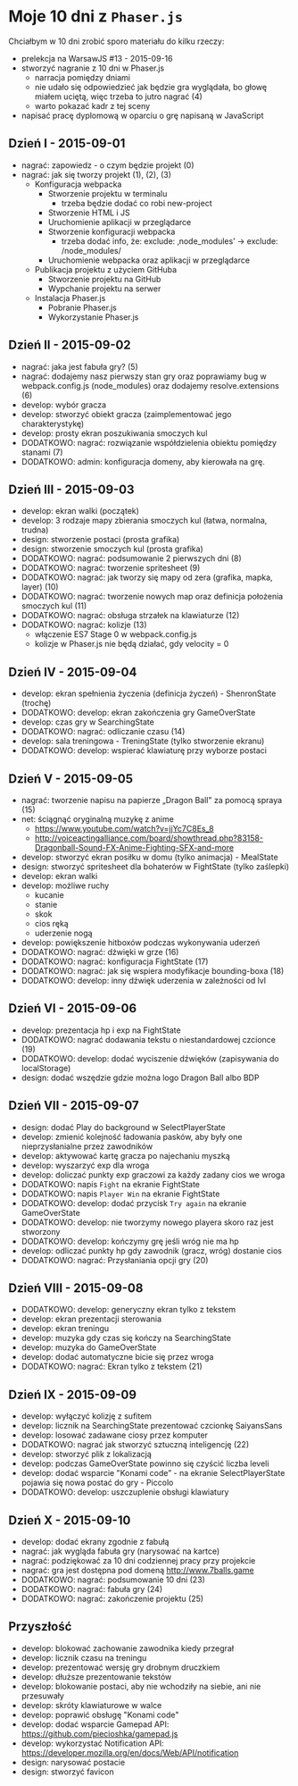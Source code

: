 # Moje 10 dni z `Phaser.js`

Chciałbym w 10 dni zrobić sporo materiału do kilku rzeczy:

* prelekcja na WarsawJS #13 - 2015-09-16
* stworzyć nagranie z 10 dni w Phaser.js
    * narracja pomiędzy dniami
    * nie udało się odpowiedzieć jak będzie gra wyglądała, bo głowę miałem uciętą, więc trzeba to jutro nagrać (4)
    * warto pokazać kadr z tej sceny
* napisać pracę dyplomową w oparciu o grę napisaną w JavaScript

## Dzień I - 2015-09-01

* nagrać: zapowiedz - o czym będzie projekt (0)
* nagrać: jak się tworzy projekt (1), (2), (3)
    * Konfiguracja webpacka
        * Stworzenie projektu w terminalu
            * trzeba będzie dodać co robi new-project
        * Stworzenie HTML i JS
        * Uruchomienie aplikacji w przeglądarce
        * Stworzenie konfiguracji webpacka
            * trzeba dodać info, że: exclude: ‚node_modules’ -> exclude: /node_modules/
        * Uruchomienie webpacka oraz aplikacji w przeglądarce
    * Publikacja projektu z użyciem GitHuba
        * Stworzenie projektu na GitHub
        * Wypchanie projektu na serwer
    * Instalacja Phaser.js
        * Pobranie Phaser.js
        * Wykorzystanie Phaser.js

## Dzień II - 2015-09-02

* nagrać: jaka jest fabuła gry? (5)
* nagrać: dodajemy nasz pierwszy stan gry oraz poprawiamy bug w webpack.config.js (node_modules) oraz dodajemy resolve.extensions (6)
* develop: wybór gracza
* develop: stworzyć obiekt gracza (zaimplementować jego charakterystykę)
* develop: prosty ekran poszukiwania smoczych kul
* DODATKOWO: nagrać: rozwiązanie współdzielenia obiektu pomiędzy stanami (7)
* DODATKOWO: admin: konfiguracja domeny, aby kierowała na grę.

## Dzień III - 2015-09-03

* develop: ekran walki (początek)
* develop: 3 rodzaje mapy zbierania smoczych kul (łatwa, normalna, trudna)
* design: stworzenie postaci (prosta grafika)
* design: stworzenie smoczych kul (prosta grafika)
* DODATKOWO: nagrać: podsumowanie 2 pierwszych dni (8)
* DODATKOWO: nagrać: tworzenie spritesheet (9)
* DODATKOWO: nagrać: jak tworzy się mapy od zera (grafika, mapka, layer) (10)
* DODATKOWO: nagrać: tworzenie nowych map oraz definicja położenia smoczych kul (11)
* DODATKOWO: nagrać: obsługa strzałek na klawiaturze (12)
* DODATKOWO: nagrać: kolizje (13)
    * włączenie ES7 Stage 0 w webpack.config.js
    * kolizje w Phaser.js nie będą działać, gdy velocity = 0

## Dzień IV - 2015-09-04

* develop: ekran spełnienia życzenia (definicja życzeń) - ShenronState (trochę)
* DODATKOWO: develop: ekran zakończenia gry GameOverState
* develop: czas gry w SearchingState
* DODATKOWO: nagrać: odliczanie czasu (14)
* develop: sala treningowa - TreningState (tylko stworzenie ekranu)
* DODATKOWO: develop: wspierać klawiaturę przy wyborze postaci

## Dzień V - 2015-09-05

* nagrać: tworzenie napisu na papierze „Dragon Ball" za pomocą spraya (15)
* net: ściągnąć oryginalną muzykę z anime
    * https://www.youtube.com/watch?v=jjYc7C8Es_8
    * http://voiceactingalliance.com/board/showthread.php?83158-Dragonball-Sound-FX-Anime-Fighting-SFX-and-more
* develop: stworzyć ekran posiłku w domu (tylko animacja) - MealState
* design: stworzyć spritesheet dla bohaterów w FightState (tylko zaślepki)
* develop: ekran walki
* develop: możliwe ruchy
    * kucanie
    * stanie
    * skok
    * cios ręką
    * uderzenie nogą
* develop: powiększenie hitboxów podczas wykonywania uderzeń
* DODATKOWO: nagrać: dźwięki w grze (16)
* DODATKOWO: nagrać: konfiguracja FightState (17)
* DODATKOWO: nagrać: jak się wspiera modyfikacje bounding-boxa (18)
* DODATKOWO: develop: inny dźwięk uderzenia w zależności od lvl

## Dzień VI - 2015-09-06

* develop: prezentacja hp i exp na FightState
* DODATKOWO: nagrać dodawania tekstu o niestandardowej czcionce (19)
* DODATKOWO: develop: dodać wyciszenie dźwięków (zapisywania do localStorage)
* design: dodać wszędzie gdzie można logo Dragon Ball albo BDP

## Dzień VII - 2015-09-07

* design: dodać Play do background w SelectPlayerState
* develop: zmienić kolejność ładowania pasków, aby były one nieprzysłanialne przez zawodników
* develop: aktywować kartę gracza po najechaniu myszką
* develop: wyszarzyć exp dla wroga
* develop: doliczać punkty exp graczowi za każdy zadany cios we wroga
* DODATKOWO: napis `Fight` na ekranie FightState
* DODATKOWO: napis `Player Win` na ekranie FightState
* DODATKOWO: develop: dodać przycisk `Try again` na ekranie GameOverState
* DODATKOWO: develop: nie tworzymy nowego playera skoro raz jest stworzony
* DODATKOWO: develop: kończymy grę jeśli wróg nie ma hp
* develop: odliczać punkty hp gdy zawodnik (gracz, wróg) dostanie cios
* DODATKOWO: nagrać: Przysłaniania opcji gry (20)

## Dzień VIII - 2015-09-08

* DODATKOWO: develop: generyczny ekran tylko z tekstem
* develop: ekran prezentacji sterowania
* develop: ekran treningu
* develop: muzyka gdy czas się kończy na SearchingState
* develop: muzyka do GameOverState
* develop: dodać automatyczne bicie się przez wroga
* DODATKOWO: nagrać: Ekran tylko z tekstem (21)

## Dzień IX - 2015-09-09

* develop: wyłączyć kolizję z sufitem
* develop: licznik na SearchingState prezentować czcionkę SaiyansSans
* develop: losować zadawane ciosy przez komputer
* DODATKOWO: nagrać jak stworzyć sztuczną inteligencję (22)
* develop: stworzyć plik z lokalizacją
* develop: podczas GameOverState powinno się czyścić liczba leveli
* develop: dodać wsparcie "Konami code” - na ekranie SelectPlayerState pojawia się nowa postać do gry - Piccolo
* DODATKOWO: develop: uszczuplenie obsługi klawiatury

## Dzień X - 2015-09-10

* develop: dodać ekrany zgodnie z fabułą
* nagrać: jak wygląda fabuła gry (narysować na kartce)
* nagrać: podziękować za 10 dni codziennej pracy przy projekcie
* nagrać: gra jest dostępna pod domeną http://www.7balls.game
* DODATKOWO: nagrać: podsumowanie 10 dni (23)
* DODATKOWO: nagrać: fabuła gry (24)
* DODATKOWO: nagrać: zakończenie projektu (25)

## Przyszłość

* develop: blokować zachowanie zawodnika kiedy przegrał
* develop: licznik czasu na treningu
* develop: prezentować wersję gry drobnym druczkiem
* develop: dłuższe prezentowanie tekstów
* develop: blokowanie postaci, aby nie wchodziły na siebie, ani nie przesuwały
* develop: skróty klawiaturowe w walce
* develop: poprawić obsługę "Konami code"
* develop: dodać wsparcie Gamepad API: https://github.com/piecioshka/gamepad.js
* develop: wykorzystać Notification API: https://developer.mozilla.org/en/docs/Web/API/notification
* design: narysować postacie
* design: stworzyć favicon
